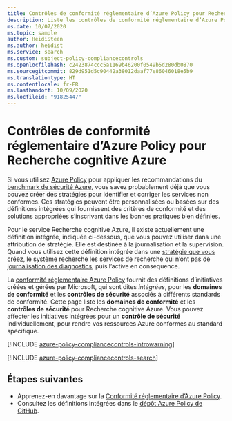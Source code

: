 ```yaml
---
title: Contrôles de conformité réglementaire d’Azure Policy pour Recherche cognitive Azure
description: Liste les contrôles de conformité réglementaire d’Azure Policy pour Recherche cognitive Azure. Ces définitions de stratégie intégrées fournissent des approches courantes pour la gestion de la conformité de vos ressources Azure.
ms.date: 10/07/2020
ms.topic: sample
author: HeidiSteen
ms.author: heidist
ms.service: search
ms.custom: subject-policy-compliancecontrols
ms.openlocfilehash: c2423874ccc5a1169b46200f0549b5d280db0870
ms.sourcegitcommit: 829d951d5c90442a38012daaf77e86046018e5b9
ms.translationtype: HT
ms.contentlocale: fr-FR
ms.lasthandoff: 10/09/2020
ms.locfileid: "91825447"
---
```

# <a name="azure-policy-regulatory-compliance-controls-for-azure-cognitive-search"></a>Contrôles de conformité réglementaire d’Azure Policy pour Recherche cognitive Azure

Si vous utilisez [Azure Policy](../governance/policy/overview.md) pour appliquer les recommandations du [benchmark de sécurité Azure](../security/benchmarks/introduction.md), vous savez probablement déjà que vous pouvez créer des stratégies pour identifier et corriger les services non conformes. Ces stratégies peuvent être personnalisées ou basées sur des définitions intégrées qui fournissent des critères de conformité et des solutions appropriées s’inscrivant dans les bonnes pratiques bien définies.

Pour le service Recherche cognitive Azure, il existe actuellement une définition intégrée, indiquée ci-dessous, que vous pouvez utiliser dans une attribution de stratégie. Elle est destinée à la journalisation et la supervision. Quand vous utilisez cette définition intégrée dans une [stratégie que vous créez](../governance/policy/assign-policy-portal.md), le système recherche les services de recherche qui n’ont pas de [journalisation des diagnostics](search-monitor-logs.md), puis l’active en conséquence.

La [conformité réglementaire Azure Policy](../governance/policy/concepts/regulatory-compliance.md) fournit des définitions d’initiatives créées et gérées par Microsoft, qui sont dites _intégrées_, pour les **domaines de conformité** et les **contrôles de sécurité** associés à différents standards de conformité. Cette page liste les **domaines de conformité** et les **contrôles de sécurité** pour Recherche cognitive Azure. Vous pouvez affecter les initiatives intégrées pour un **contrôle de sécurité** individuellement, pour rendre vos ressources Azure conformes au standard spécifique.

[!INCLUDE [azure-policy-compliancecontrols-introwarning](../../includes/policy/standards/intro-warning.md)]

[!INCLUDE [azure-policy-compliancecontrols-search](../../includes/policy/standards/byrp/microsoft.search.md)]

## <a name="next-steps"></a>Étapes suivantes

- Apprenez-en davantage sur la [Conformité réglementaire d’Azure Policy](../governance/policy/concepts/regulatory-compliance.md).
- Consultez les définitions intégrées dans le [dépôt Azure Policy de GitHub](https://github.com/Azure/azure-policy).

